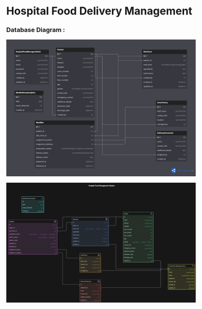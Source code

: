 # Hospital Food Delivery Management

### Database Diagram :

<p align="center">
  <img src="Hospital-FoodManagement-System.png" alt="Database Diagram" width="700" />
</p>

<p align="center">
  <img src="eraser-dbdiagram.png" alt="Database Diagram" width="700" />
</p>

